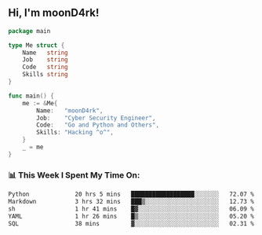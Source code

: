 <h2> Hi, I'm moonD4rk!</h2>

```go
package main

type Me struct {
	Name   string
	Job    string
	Code   string
	Skills string
}

func main() {
	me := &Me{
		Name:   "moonD4rk",
		Job:    "Cyber Security Engineer",
		Code:   "Go and Python and Others",
		Skills: "Hacking ^o^",
	}
	_ = me
}
```

<h3>📊 This Week I Spent My Time On:</h3>
<!-- <img align='right' src="https://github-readme-stats.vercel.app/api?username=moond4rk&show_icons=true&theme=radical", width="300" height="150"> -->

<!--START_SECTION:waka-->

```txt
Python             20 hrs 5 mins   ██████████████████░░░░░░░   72.07 %
Markdown           3 hrs 32 mins   ███▒░░░░░░░░░░░░░░░░░░░░░   12.73 %
sh                 1 hr 41 mins    █▓░░░░░░░░░░░░░░░░░░░░░░░   06.09 %
YAML               1 hr 26 mins    █▒░░░░░░░░░░░░░░░░░░░░░░░   05.20 %
SQL                38 mins         ▓░░░░░░░░░░░░░░░░░░░░░░░░   02.31 %
```

<!--END_SECTION:waka-->

